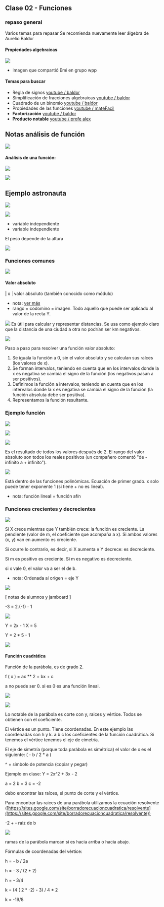 ## Clase 02 - Funciones
### repaso general
Varios temas para repasar
Se recomienda nuevamente leer álgebra de Aurelio Baldor
#### Propiedades algebraicas
![](113-assets/ppt-69-mat.png)

- Imagen que compartió Emi en grupo wpp

#### Temas para buscar

- Regla de signos [youtube / baldor](https://www.youtube.com/watch?v=E-f9OdVBDFA)
- Simplificación de fracciones algebraicas [youtube / baldor](https://www.youtube.com/watch?v=9LrTjho1viM)
- Cuadrado de un binomio [youtube / baldor](https://www.youtube.com/watch?v=XYzlU_aKkuI)
- Propiedades de las funciones [youtube / mateFacil](https://www.youtube.com/watch?v=cqjubdWcWqY)
- **Factorización** [youtube / baldor](https://www.youtube.com/watch?v=tgHrn3Hs66s)
- **Producto notable** [youtube / profe alex](https://www.youtube.com/watch?v=G-ym95yl3Es)

## Notas análisis de función

![](113-assets/ppt-51-mat.png)

#### Análisis de una función:

![](113-assets/ppt-52b-mat.png)

![](113-assets/ppt-53b-mat.png)

## Ejemplo astronauta

![](113-assets/ppt-52-mat.png)

![](113-assets/ppt-54-mat.png)

- variable independiente
- variable independiente

El peso depende de la altura

![](113-assets/ppt-53-mat.png)


### Funciones comunes


![](113-assets/ppt-55-mat.png)

#### Valor absoluto

| x | valor absoluto (también conocido como módulo)

- nota: [ver más](https://www.educ.ar/recursos/15189/funcion-modulo-o-valor-absoluto)
- rango = codomino = imagen. Todo aquello que puede ser aplicado al valor de la recta Y.


![](113-assets/ppt-56-mat.png)
Es útil para calcular y representar distancias. Se usa como ejemplo claro que la distancia de una ciudad a otra no podrían ser km negativos.

![](113-assets/ppt-57-mat.png)

 Paso a paso para resolver una función valor absoluto:

1. Se iguala la función a 0, sin el valor absoluto y se calculan sus raíces (los valores de x).
2. Se forman intervalos, teniendo en cuenta que en los intervalos donde la x  es negativa se cambia el signo de la función (los negativos pasan a ser positivos).
3. Definimos la función a intervalos, teniendo en cuenta que en los intervalos donde la x es negativa se cambia el signo de la función (la función absoluta debe ser positiva).
4. Representamos la función resultante.

### Ejemplo función
 
![](113-assets/ppt-58-mat.png)

![](113-assets/ppt-59-mat.png)

![](113-assets/ppt-60-mat.png)

Es el resultado de todos los valores después de 2. El rango del valor absoluto son todos los reales positivos (un compañero comentó "de - infinito a + infinito").

![](113-assets/ppt-61-mat.png)

Está dentro de las funciones polinómicas. Ecuación de primer grado.
x solo puede tener exponente 1 (si tiene + no es lineal). 

- nota: función lineal = función afín

### Funciones crecientes y decrecientes

![](113-assets/ppt-62-mat.png)

Si X crece mientras que Y también crece: la función es creciente. La pendiente (valor de m, el coeficiente que acompaña a x). Si ambos valores (x, y) van en aumento es creciente.

Si ocurre lo contrario, es decir, si X aumenta e Y decrece: es decreciente.

Si m es positivo es creciente. Si m es negativo es decreciente.

si x vale 0, el valor va a ser el de b.

- nota: Ordenada al origen = eje Y

![](113-assets/ppt-63-mat.png)

[ notas de alumnos y jamboard ]

-3 = 2.(-1) - 1

![](113-assets/ppt-64-mat.png)

Y = 2x - 1
X = 5

Y = 2 * 5 - 1

![](113-assets/ppt-65-mat.png)

#### Función cuadrática
Función de la parábola, es de grado 2.

f ( x ) = ax ** 2 + bx + c

a no puede ser 0. si es 0 es una función lineal.

![](113-assets/ppt-66-mat.png)

![](113-assets/ppt-67-mat.png)

Lo notable de la parábola es corte con y, raices y vértice. Todos se obtienen con el coeficiente.

El vértice es un punto. Tiene coordenadas. En este ejemplo las coordenadas son h y k. a b c los coeficientes de la función cuadrática. Si tenemos el vértice tenemos el eje de cimetría.

El eje de simetría (porque toda parábola es simétrica) el valor de x es el siguiente: ( - b / 2 * a )

^ = simbolo de potencia (copiar y pegar)

Ejemplo en clase:
Y = 2x^2 + 3x - 2

a = 2
b = 3
c = -2

debo encontrar las raíces, el punto de corte y el vértice.

Para encontrar las raices de una parábola utilizamos la ecuación resolvente ([https://sites.google.com/site/borradorecuacioncuadratica/resolvente](https://sites.google.com/site/borradorecuacioncuadratica/resolvente)) 

-2 + - raiz de b

![](113-assets/ppt-68-mat.png)

ramas de la parábola marcan si es hacia arriba o hacia abajo. 

Fórmulas de coordenadas del vértice:

h = - b / 2a

h = - 3 / (2 * 2)

h = - 3/4

k = (4 ( 2 * -2) - 3) / 4 * 2

k = -19/8